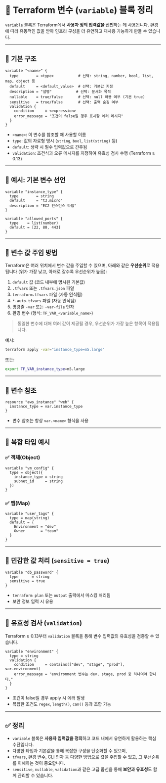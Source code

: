 # 🧮 Terraform 변수 (`variable`) 블록 정리

`variable` 블록은 Terraform에서 **사용자 정의 입력값을 선언**하는 데 사용됩니다. 환경에 따라 유동적인 값을 받아 인프라 구성을 더 유연하고 재사용 가능하게 만들 수 있습니다.

---

## 📌 기본 구조

```hcl
variable "<name>" {
  type        = <type>           # 선택: string, number, bool, list, map, object 등
  default     = <default_value>  # 선택: 기본값 지정
  description = "설명"           # 선택: 문서화 목적
  nullable    = true/false       # 선택: null 허용 여부 (기본 true)
  sensitive   = true/false       # 선택: 출력 숨김 여부
  validation {
    condition     = <expression>
    error_message = "조건이 false일 경우 표시할 에러 메시지"
  }
}
```

- `<name>`: 이 변수를 참조할 때 사용할 이름
- `type`: 값의 자료형 명시 (`string`, `bool`, `list(string)` 등)
- `default`: 생략 시 필수 입력값으로 간주됨
- `validation`: 조건식과 오류 메시지를 지정하여 유효성 검사 수행 (Terraform ≥ 0.13)

---

## 🔹 예시: 기본 변수 선언

```hcl
variable "instance_type" {
  type        = string
  default     = "t3.micro"
  description = "EC2 인스턴스 타입"
}
```

```hcl
variable "allowed_ports" {
  type    = list(number)
  default = [22, 80, 443]
}
```

---

## 🔹 변수 값 주입 방법

Terraform은 여러 위치에서 변수 값을 주입할 수 있으며, 아래와 같은 **우선순위**로 적용됩니다 (위가 가장 낮고, 아래로 갈수록 우선순위가 높음):

1. `default` 값 (코드 내부에 명시된 기본값)
2. `.tfvars` 또는 `.tfvars.json` 파일
3. `terraform.tfvars` 파일 (자동 인식됨)
4. `*.auto.tfvars` 파일 (자동 인식됨)
5. 명령줄 `-var` 또는 `-var-file` 인자
6. 환경 변수 (형식: `TF_VAR_<variable_name>`)

> 동일한 변수에 대해 여러 값이 제공될 경우, 우선순위가 가장 높은 항목이 적용됩니다.

예시:

```bash
terraform apply -var="instance_type=m5.large"
```

또는:

```bash
export TF_VAR_instance_type=m5.large
```

---

## 🔹 변수 참조

```hcl
resource "aws_instance" "web" {
  instance_type = var.instance_type
}
```

- 변수 참조는 항상 `var.<name>` 형식을 사용

---

## 🔹 복합 타입 예시

### ✅ 객체(Object)

```hcl
variable "vm_config" {
  type = object({
    instance_type = string
    subnet_id     = string
  })
}
```

### ✅ 맵(Map)

```hcl
variable "user_tags" {
  type = map(string)
  default = {
    Environment = "dev"
    Owner       = "team"
  }
}
```

---

## 🔹 민감한 값 처리 (`sensitive = true`)

```hcl
variable "db_password" {
  type      = string
  sensitive = true
}
```

- `terraform plan` 또는 `output` 출력에서 마스킹 처리됨
- 보안 정보 입력 시 유용

---

## 🔹 유효성 검사 (`validation`)

Terraform ≥ 0.13부터 `validation` 블록을 통해 변수 입력값의 유효성을 검증할 수 있습니다.

```hcl
variable "environment" {
  type = string
  validation {
    condition     = contains(["dev", "stage", "prod"], var.environment)
    error_message = "environment 변수는 dev, stage, prod 중 하나여야 합니다."
  }
}
```

- 조건이 false일 경우 apply 시 에러 발생
- 복잡한 조건도 `regex`, `length()`, `can()` 등과 조합 가능

---

## ✅ 정리

- `variable` 블록은 **사용자 입력값을 정의**하고 코드 내에서 유연하게 활용하는 핵심 수단입니다.
- 다양한 타입과 기본값을 통해 복잡한 구성을 단순화할 수 있으며,
- `tfvars`, 환경 변수, CLI 인자 등 다양한 방법으로 값을 주입할 수 있고, 그 우선순위를 이해하는 것이 중요합니다.
- `sensitive`, `nullable`, `validation`과 같은 고급 옵션을 통해 **보안과 유효성**도 함께 관리할 수 있습니다.
